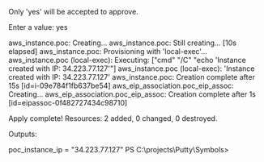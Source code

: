   Only 'yes' will be accepted to approve.

  Enter a value: yes

aws_instance.poc: Creating...
aws_instance.poc: Still creating... [10s elapsed]
aws_instance.poc: Provisioning with 'local-exec'...
aws_instance.poc (local-exec): Executing: ["cmd" "/C" "echo 'Instance created with IP: 34.223.77.127'"]
aws_instance.poc (local-exec): 'Instance created with IP: 34.223.77.127'
aws_instance.poc: Creation complete after 15s [id=i-09e784f1fb637be54]
aws_eip_association.poc_eip_assoc: Creating...
aws_eip_association.poc_eip_assoc: Creation complete after 1s [id=eipassoc-0f482727434c98710]

Apply complete! Resources: 2 added, 0 changed, 0 destroyed.

Outputs:

poc_instance_ip = "34.223.77.127"
PS C:\projects\Putty\Symbols> 